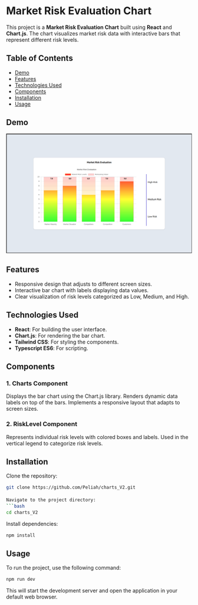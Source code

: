 # Market Risk Evaluation Chart

This project is a **Market Risk Evaluation Chart** built using **React** and **Chart.js**. The chart visualizes market risk data with interactive bars that represent different risk levels.

## Table of Contents
- [Demo](#demo)
- [Features](#features)
- [Technologies Used](#technologies-used)
- [Components](#components)
- [Installation](#installation)
- [Usage](#usage)

## Demo
![Demo of Market Risk Evaluation Chart](./src/assets/chart.png) 

## Features
- Responsive design that adjusts to different screen sizes.
- Interactive bar chart with labels displaying data values.
- Clear visualization of risk levels categorized as Low, Medium, and High.

## Technologies Used
- **React**: For building the user interface.
- **Chart.js**: For rendering the bar chart.
- **Tailwind CSS**: For styling the components.
- **Typescript ES6**: For scripting.

## Components

### 1. **Charts Component**
Displays the bar chart using the Chart.js library. Renders dynamic data labels on top of the bars. Implements a responsive layout that adapts to screen sizes.

### 2. **RiskLevel Component**
Represents individual risk levels with colored boxes and labels. Used in the vertical legend to categorize risk levels.

## Installation
Clone the repository:
```bash
git clone https://github.com/Peliah/charts_V2.git

Navigate to the project directory:
```bash
cd charts_V2
```

Install dependencies:
```bash
npm install
```

## Usage
To run the project, use the following command:
```bash
npm run dev
```
This will start the development server and open the application in your default web browser.
